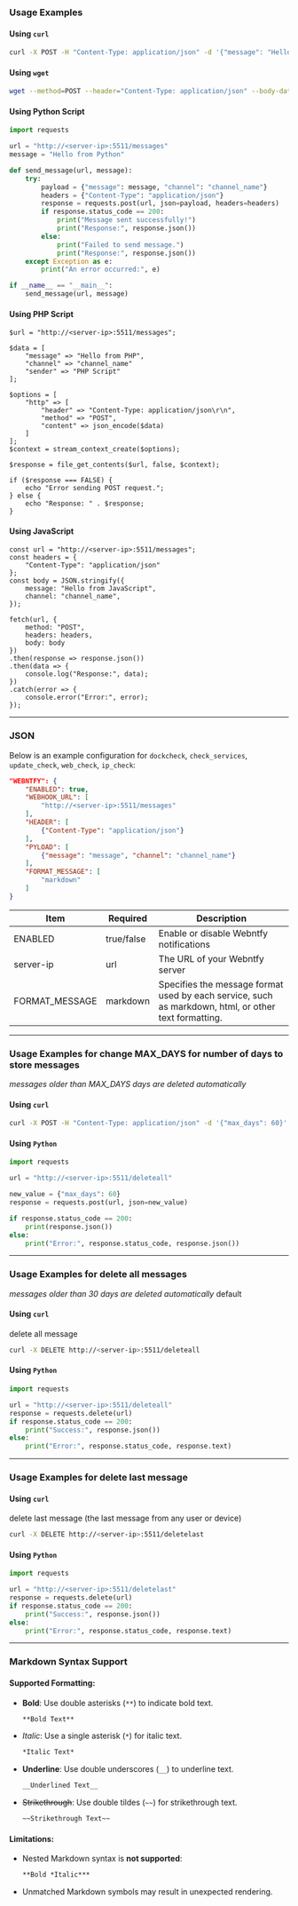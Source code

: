 ### Usage Examples

#### Using `curl`

```bash
curl -X POST -H "Content-Type: application/json" -d '{"message": "Hello from SSH" , "channel": "channel_name"}' http://<server-ip>:5511/messages
```

#### Using `wget`

```bash
wget --method=POST --header="Content-Type: application/json" --body-data='{"message": "Hello from SSH", "channel": "channel_name"}' -O - http://<server-ip>:5511/messages
```

#### Using Python Script

```python
import requests

url = "http://<server-ip>:5511/messages"
message = "Hello from Python"

def send_message(url, message):
    try:
        payload = {"message": message, "channel": "channel_name"}
        headers = {"Content-Type": "application/json"}
        response = requests.post(url, json=payload, headers=headers)
        if response.status_code == 200:
            print("Message sent successfully!")
            print("Response:", response.json())
        else:
            print("Failed to send message.")
            print("Response:", response.json())
    except Exception as e:
        print("An error occurred:", e)

if __name__ == "__main__":
    send_message(url, message)
```
#### Using PHP Script

```
$url = "http://<server-ip>:5511/messages";

$data = [
    "message" => "Hello from PHP",
    "channel" => "channel_name"
    "sender" => "PHP Script"
];

$options = [
    "http" => [
        "header" => "Content-Type: application/json\r\n",
        "method" => "POST",
        "content" => json_encode($data)
    ]
];
$context = stream_context_create($options);

$response = file_get_contents($url, false, $context);

if ($response === FALSE) {
    echo "Error sending POST request.";
} else {
    echo "Response: " . $response;
}
```
#### Using JavaScript
```
const url = "http://<server-ip>:5511/messages";
const headers = {
    "Content-Type": "application/json"
};
const body = JSON.stringify({
    message: "Hello from JavaScript",
    channel: "channel_name",
});

fetch(url, {
    method: "POST",
    headers: headers,
    body: body
})
.then(response => response.json())
.then(data => {
    console.log("Response:", data);
})
.catch(error => {
    console.error("Error:", error);
});
```
---

### JSON

Below is an example configuration for `dockcheck`, `check_services`, `update_check`, `web_check`, `ip_check`:

```json
"WEBNTFY": {
    "ENABLED": true,
    "WEBHOOK_URL": [
        "http://<server-ip>:5511/messages"
    ],
    "HEADER": [
        {"Content-Type": "application/json"}
    ],
    "PYLOAD": [
        {"message": "message", "channel": "channel_name"}
    ],
    "FORMAT_MESSAGE": [
        "markdown"
    ]
}
```
| Item | Required | Description |
|------------|------------|------------|
| ENABLED | true/false | Enable or disable Webntfy notifications |
| server-ip | url | The URL of your Webntfy server |
| FORMAT_MESSAGE | markdown | Specifies the message format used by each service, such as markdown, html, or other text formatting.|

---
### Usage Examples for change MAX_DAYS for number of days to store messages
*messages older than MAX_DAYS days are deleted automatically* 
#### Using `curl` 
```bash
curl -X POST -H "Content-Type: application/json" -d '{"max_days": 60}' http://<server-ip>:5511/maxdays
```
#### Using `Python` 
```python
import requests

url = "http://<server-ip>:5511/deleteall"

new_value = {"max_days": 60}
response = requests.post(url, json=new_value)

if response.status_code == 200:
    print(response.json())
else:
    print("Error:", response.status_code, response.json())
```
---
### Usage Examples for delete all messages
*messages older than 30 days are deleted automatically* default
#### Using `curl` 
delete all message
```bash
curl -X DELETE http://<server-ip>:5511/deleteall
```
#### Using `Python` 
```python
import requests

url = "http://<server-ip>:5511/deleteall"
response = requests.delete(url)
if response.status_code == 200:
    print("Success:", response.json())
else:
    print("Error:", response.status_code, response.text)
```
---
### Usage Examples for delete last message
#### Using `curl` 
delete last message (the last message from any user or device)
```bash
curl -X DELETE http://<server-ip>:5511/deletelast
```
#### Using `Python` 
```python
import requests

url = "http://<server-ip>:5511/deletelast"
response = requests.delete(url)
if response.status_code == 200:
    print("Success:", response.json())
else:
    print("Error:", response.status_code, response.text)
```
---
### Markdown Syntax Support

#### Supported Formatting:

- **Bold**: Use double asterisks (`**`) to indicate bold text.
    ```markdown
    **Bold Text**
    ```

- *Italic*: Use a single asterisk (`*`) for italic text.
    ```markdown
    *Italic Text*
    ```

- __Underline__: Use double underscores (`__`) to underline text.
    ```markdown
    __Underlined Text__
    ```

- ~~Strikethrough~~: Use double tildes (`~~`) for strikethrough text.
    ```markdown
    ~~Strikethrough Text~~
    ```

#### Limitations:

- Nested Markdown syntax is **not supported**:
    ```markdown
    **Bold *Italic***
    ```

- Unmatched Markdown symbols may result in unexpected rendering.
